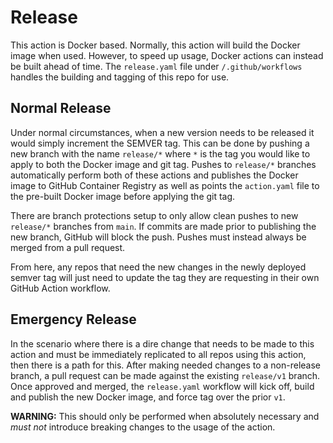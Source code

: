 # Release

This action is Docker based. Normally, this action will build the Docker image when used. However, to speed up usage, Docker actions can instead be built ahead of time. The `release.yaml` file under `/.github/workflows` handles the building and tagging of this repo for use. 

## Normal Release

Under normal circumstances, when a new version needs to be released it would simply increment the SEMVER tag. This can be done by pushing a new branch with the name `release/*` where `*` is the tag you would like to apply to both the Docker image and git tag. Pushes to `release/*` branches automatically perform both of these actions and publishes the Docker image to GitHub Container Registry as well as points the `action.yaml` file to the pre-built Docker image before applying the git tag. 

There are branch protections setup to only allow clean pushes to new `release/*` branches from `main`. If commits are made prior to publishing the new branch, GitHub will block the push. Pushes must instead always be merged from a pull request.

From here, any repos that need the new changes in the newly deployed semver tag will just need to update the tag they are requesting in their own GitHub Action workflow.

## Emergency Release

In the scenario where there is a dire change that needs to be made to this action and must be immediately replicated to all repos using this action, then there is a path for this. After making needed changes to a non-release branch, a pull request can be made against the existing `release/v1` branch. Once approved and merged, the `release.yaml` workflow will kick off, build and publish the new Docker image, and force tag over the prior `v1`. 

**WARNING:** This should only be performed when absolutely necessary and *must not* introduce breaking changes to the usage of the action.